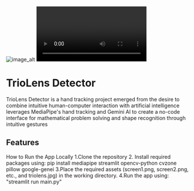 ![image_alt](https://github.com/Coachemmy/Movieers/blob/94765f862c689b4140835d8401944c82abc66324/movieers.jpg)
![video_alt](https://github.com/Coachemmy/TrioLens-Detector/blob/master/triolensDetector.mp4)

# TrioLens Detector

TrioLens Detector is a hand tracking project emerged from the desire to combine intuitive human-computer interaction 
with artificial intelligence leverages MediaPipe's hand tracking and Gemini AI to create a no-code interface for 
mathematical problem solving and shape recognition through intuitive gestures

## Features

How to Run the App Locally 
1.Clone the repository
2. Install required packages using:
pip install mediapipe streamlit opencv-python cvzone pillow google-genei
3.Place the required assets (screen1.png, screen2.png, etc., and triolens.jpg) in the working directory.
4.Run the app using:
"streamlit run main.py"
